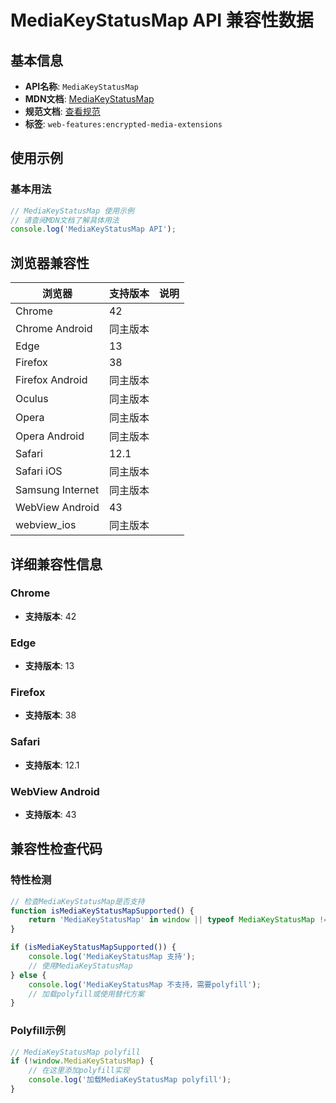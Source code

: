 # MediaKeyStatusMap API 兼容性数据

## 基本信息

- **API名称**: `MediaKeyStatusMap`
- **MDN文档**: [MediaKeyStatusMap](https://developer.mozilla.org/docs/Web/API/MediaKeyStatusMap)
- **规范文档**: [查看规范](https://w3c.github.io/encrypted-media/#mediakeystatusmap-interface)
- **标签**: `web-features:encrypted-media-extensions`

## 使用示例

### 基本用法

```javascript
// MediaKeyStatusMap 使用示例
// 请查阅MDN文档了解具体用法
console.log('MediaKeyStatusMap API');
```

## 浏览器兼容性

| 浏览器 | 支持版本 | 说明 |
|--------|----------|------|
| Chrome | 42 |  |
| Chrome Android | 同主版本 |  |
| Edge | 13 |  |
| Firefox | 38 |  |
| Firefox Android | 同主版本 |  |
| Oculus | 同主版本 |  |
| Opera | 同主版本 |  |
| Opera Android | 同主版本 |  |
| Safari | 12.1 |  |
| Safari iOS | 同主版本 |  |
| Samsung Internet | 同主版本 |  |
| WebView Android | 43 |  |
| webview_ios | 同主版本 |  |

## 详细兼容性信息

### Chrome

- **支持版本**: 42

### Edge

- **支持版本**: 13

### Firefox

- **支持版本**: 38

### Safari

- **支持版本**: 12.1

### WebView Android

- **支持版本**: 43

## 兼容性检查代码

### 特性检测

```javascript
// 检查MediaKeyStatusMap是否支持
function isMediaKeyStatusMapSupported() {
    return 'MediaKeyStatusMap' in window || typeof MediaKeyStatusMap !== 'undefined';
}

if (isMediaKeyStatusMapSupported()) {
    console.log('MediaKeyStatusMap 支持');
    // 使用MediaKeyStatusMap
} else {
    console.log('MediaKeyStatusMap 不支持，需要polyfill');
    // 加载polyfill或使用替代方案
}
```

### Polyfill示例

```javascript
// MediaKeyStatusMap polyfill
if (!window.MediaKeyStatusMap) {
    // 在这里添加polyfill实现
    console.log('加载MediaKeyStatusMap polyfill');
}
```

